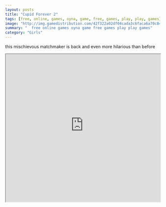 ```yaml
---
layout: posts
title: "Cupid Forever 2"
tags: [free, online, games, oyna, game, free, games, play, play, games]
image: "http://img.gamedistribution.com/42f322a02df04cada3c6faca6a70c846.jpg"
summary: "  free online games oyna game free games play play games"
category: "Girls"
---
```


this mischievous matchmaker is back and even more hilarious than before

<iframe width="100%" height="480px;" src="http://flash.gamedistribution.com?game=42f322a02df04cada3c6faca6a70c846"></iframe>